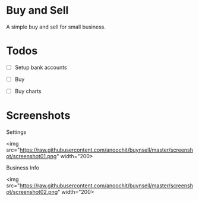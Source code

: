 # Buy and Sell

A simple buy and sell for small business.

# Todos

- [ ] Setup bank accounts
- [ ] Buy
- [ ] Buy charts


# Screenshots

Settings

<img src="https://raw.githubusercontent.com/anoochit/buynsell/master/screenshot/screenshot01.png" width="200>

Business Info

<img src="https://raw.githubusercontent.com/anoochit/buynsell/master/screenshot/screenshot02.png" width="200>